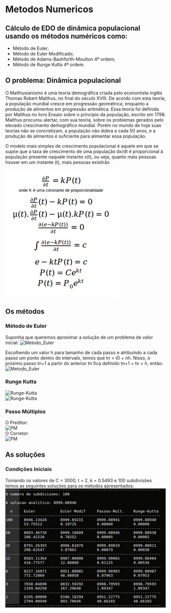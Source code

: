 # Metodos Numericos

## Cálculo de EDO de dinâmica populacional usando os métodos numéricos como:
 - Método de Euler;
 - Método de Euler Modificado;
 - Método de Adams-Bashforth-Moulton 4ª ordem; 
 - Método de Runge Kutta 4ª ordem.

## O problema: Dinâmica populacional
O Malthusianismo é uma teoria demográfica criada pelo economista inglês Thomas Robert Malthus, no final do século XVIII. De acordo com esta teoria, a população mundial cresce em progressão geométrica, enquanto a produção de alimentos em progressão aritmética. Essa teoria foi definida por Malthus no livro Ensaio sobre o princípio da população, escrito em 1798. Malthus procurou alertar, com sua teoria, sobre os problemas gerados pelo elevado crescimento demográfico mundial. Porém no mundo de hoje suas teorias não se concretizam, a população não dobra a cada 50 anos, e a produção de alimentos é suficiente para alimentar essa população.

O modelo mais simples de crescimento populacional é aquele em que se supõe que a taxa de crescimento de uma população dx/dt é proporcional à população presente naquele instante x(t), ou seja, quanto mais pessoas houver em um instante (t), mais pessoas existirão

![Equation](/dinamica_populacional.jpg?raw=true)

## Os métodos
### Método de Euler 
Suponha que queremos aproximar a solução de um problema de valor inicial:
![Metodo_Euler](https://wikimedia.org/api/rest_v1/media/math/render/svg/823a0cbb6755ef8910cb3bb018d11411e81e4120?raw=true) <br>

Escolhendo um valor h para tamanho de cada passo e atribuindo a cada passo um ponto dentro do intervalo, temos que tn = t0 + nh. Nisso, o próximo passo tn+1 a partir do anterior tn fica definido tn+1 = tn + h, então:<br>
![Metodo_Euler](https://wikimedia.org/api/rest_v1/media/math/render/svg/269f6c656eab53584639f205ecfe88b628af701a)

### Runge Kutta
![Runge-Kutta](https://wikimedia.org/api/rest_v1/media/math/render/svg/d8534f269d223b247698d487d6b93eef6a1070df)<br>
![Runge-Kutta](https://wikimedia.org/api/rest_v1/media/math/render/svg/42c75230fa264441ebc3725e456ea17147a604c3)

### Passo Múltiplos
O Preditor:<br>
![PM](http://mathfaculty.fullerton.edu/mathews/n2003/abmmethod/AdamsBashforthMod/Images/AdamsBashforthMod_gr_17.gif)<br>
O Corretor:<br>
![PM](http://mathfaculty.fullerton.edu/mathews/n2003/abmmethod/AdamsBashforthMod/Images/AdamsBashforthMod_gr_18.gif)
## As soluções
### Condições Iniciais
Tomando os valores de C = 3000, t = 2, k = 0.5493 e 100 subdivisões temos as seguintes soluções para os métodos apresentados:<br>
![Resultados](/resultados.jpg?raw=true)